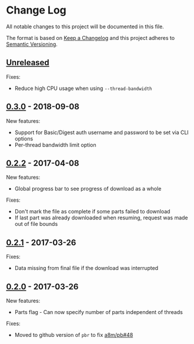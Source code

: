 # Change Log

All notable changes to this project will be documented in this file.

The format is based on [Keep a Changelog](http://keepachangelog.com/)
and this project adheres to [Semantic Versioning](http://semver.org/).

## [Unreleased]

Fixes:

- Reduce high CPU usage when using `--thread-bandwidth`

## [0.3.0] - 2018-09-08

New features:

- Support for Basic/Digest auth username and password to be set via CLI options
- Per-thread bandwidth limit option

## [0.2.2] - 2017-04-08

New features:

- Global progress bar to see progress of download as a whole

Fixes:

- Don't mark the file as complete if some parts failed to download
- If last part was already downloaded when resuming, request was made out of file bounds

## [0.2.1] - 2017-03-26

Fixes:

- Data missing from final file if the download was interrupted

## [0.2.0] - 2017-03-26

New features:

- Parts flag - Can now specify number of parts independent of threads

Fixes:

- Moved to github version of `pbr` to fix [a8m/pb#48](https://github.com/a8m/pb/pull/48)

[Unreleased]: https://github.com/daveallie/bindrs/compare/v0.3.0...HEAD
[0.3.0]: https://github.com/daveallie/bindrs/compare/v0.2.2...v0.3.0
[0.2.2]: https://github.com/daveallie/bindrs/compare/v0.2.1...v0.2.2
[0.2.1]: https://github.com/daveallie/bindrs/compare/v0.2.0...v0.2.1
[0.2.0]: https://github.com/daveallie/bindrs/compare/v0.1.0...v0.2.0
